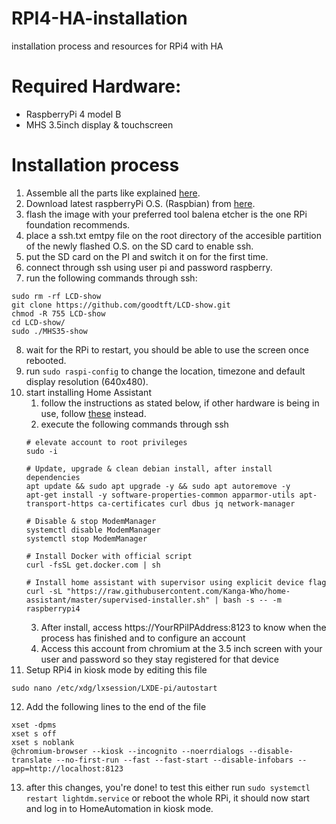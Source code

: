 # RPI4-HA-installation
installation process and resources for RPi4 with HA

# Required Hardware:
- RaspberryPi 4 model B
- MHS 3.5inch display & touchscreen

# Installation process
1. Assemble all the parts like explained [here](http://www.lcdwiki.com/MHS-3.5inch_RPi_Display).
2. Download latest raspberryPi O.S. (Raspbian) from [here](https://www.raspberrypi.org/software/operating-systems/#raspberry-pi-os-32-bit).
3. flash the image with your preferred tool balena etcher is the one RPi foundation recommends.
4. place a ssh.txt emtpy file on the root directory of the accesible partition of the newly flashed O.S. on the SD card to enable ssh.
5. put the SD card on the PI and switch it on for the first time.
6. connect through ssh using user pi and password raspberry.
7. run the following commands through ssh:
  ```shell
  sudo rm -rf LCD-show
  git clone https://github.com/goodtft/LCD-show.git
  chmod -R 755 LCD-show
  cd LCD-show/
  sudo ./MHS35-show
  ```
8. wait for the RPi to restart, you should be able to use the screen once rebooted.
9. run `sudo raspi-config` to change the location, timezone and default display resolution (640x480).
10. start installing Home Assistant
    1. follow the instructions as stated below, if other hardware is being in use, follow [these](https://community.home-assistant.io/t/installing-home-assistant-supervised-on-debian-10/200253) instead.
    2. execute the following commands through ssh
    ```shell
    # elevate account to root privileges
    sudo -i
    
    # Update, upgrade & clean debian install, after install dependencies
    apt update && sudo apt upgrade -y && sudo apt autoremove -y
    apt-get install -y software-properties-common apparmor-utils apt-transport-https ca-certificates curl dbus jq network-manager
    
    # Disable & stop ModemManager
    systemctl disable ModemManager
    systemctl stop ModemManager
    
    # Install Docker with official script
    curl -fsSL get.docker.com | sh
    
    # Install home assistant with supervisor using explicit device flag
    curl -sL "https://raw.githubusercontent.com/Kanga-Who/home-assistant/master/supervised-installer.sh" | bash -s -- -m raspberrypi4
    ```
    3. After install, access https://YourRPiIPAddress:8123 to know when the process has finished and to configure an account
    4. Access this account from chromium at the 3.5 inch screen with your user and password so they stay registered for that device
11. Setup RPi4 in kiosk mode by editing this file
```shell
sudo nano /etc/xdg/lxsession/LXDE-pi/autostart
```
12. Add the following lines to the end of the file
```shell
xset -dpms
xset s off
xset s noblank
@chromium-browser --kiosk --incognito --noerrdialogs --disable-translate --no-first-run --fast --fast-start --disable-infobars --app=http://localhost:8123
```
13. after this changes, you're done! to test this either run `sudo systemctl restart lightdm.service` or reboot the whole RPi, it should now start and log in to HomeAutomation in kiosk mode.

